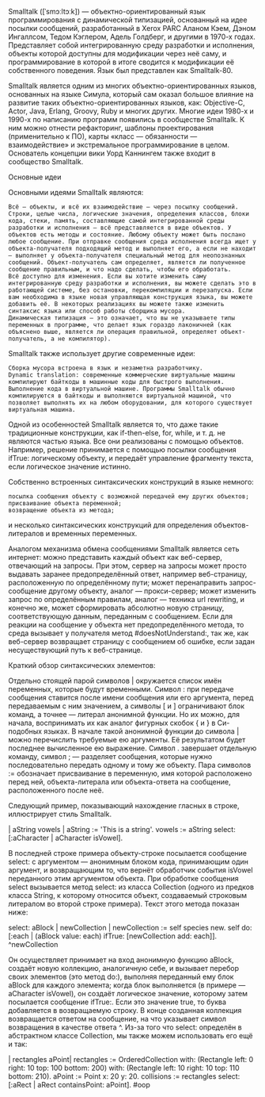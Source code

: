 Smalltalk (\[ˈsmɔːltɔːk]) — объектно-ориентированный язык программирования с динамической типизацией, основанный на идее посылки сообщений, разработанный в Xerox PARC Аланом Кэем, Дэном Ингаллсом, Тедом Кэглером, Адель Голдберг, и другими в 1970-х годах. Представляет собой интегрированную среду разработки и исполнения, объекты которой доступны для модификации через неё саму, и программирование в которой в итоге сводится к модификации её собственного поведения. Язык был представлен как Smalltalk-80.

Smalltalk является одним из многих объектно-ориентированных языков, основанных на языке Симула, который сам оказал большое влияние на развитие таких объектно-ориентированных языков, как: Objective-C, Actor, Java, Erlang, Groovy, Ruby и многих других. Многие идеи 1980-х и 1990-х по написанию программ появились в сообществе Smalltalk. К ним можно отнести рефакторинг, шаблоны проектирования (применительно к ПО), карты «класс — обязанности — взаимодействие» и экстремальное программирование в целом. Основатель концепции вики Уорд Каннингем также входит в сообщество Smalltalk. 

Основные идеи

Основными идеями Smalltalk являются:

    Всё — объекты, и всё их взаимодействие — через посылку сообщений. Строки, целые числа, логические значения, определения классов, блоки кода, стеки, память, составляющие самой интегрированной среды разработки и исполнения — всё представляется в виде объектов. У объектов есть методы и состояние. Любому объекту может быть послано любое сообщение. При отправке сообщения среда исполнения всегда ищет у объекта-получателя подходящий метод и выполняет его, а если не находит — выполняет у объекта-получателя специальный метод для неопознанных сообщений. Объект-получатель сам определяет, является ли полученное сообщение правильным, и что надо сделать, чтобы его обработать.
    Всё доступно для изменения. Если вы хотите изменить саму интегрированную среду разработки и исполнения, вы можете сделать это в работающей системе, без остановки, перекомпиляции и перезапуска. Если вам необходима в языке новая управляющая конструкция языка, вы можете добавить её. В некоторых реализациях вы можете также изменить синтаксис языка или способ работы сборщика мусора.
    Динамическая типизация — это означает, что вы не указываете типы переменных в программе, что делает язык гораздо лаконичней (как объяснено выше, является ли операция правильной, определяет объект-получатель, а не компилятор).

Smalltalk также использует другие современные идеи:

    Сборка мусора встроена в язык и незаметна разработчику.
    Dynamic translation: современные коммерческие виртуальные машины компилируют байткоды в машинные коды для быстрого выполнения.
    Выполнение кода в виртуальной машине. Программы Smalltalk обычно компилируются в байткоды и выполняются виртуальной машиной, что позволяет выполнять их на любом оборудовании, для которого существует виртуальная машина.

Одной из особенностей Smalltalk является то, что даже такие традиционные конструкции, как if-then-else, for, while, и т. д. не являются частью языка. Все они реализованы с помощью объектов. Например, решение принимается с помощью посылки сообщения ifTrue: логическому объекту, и передаёт управление фрагменту текста, если логическое значение истинно.

Собственно встроенных синтаксических конструкций в языке немного:

    посылка сообщения объекту с возможной передачей ему других объектов;
    присваивание объекта переменной;
    возвращение объекта из метода;

и несколько синтаксических конструкций для определения объектов-литералов и временных переменных.

Аналогом механизма обмена сообщениями Smalltalk является сеть интернет: можно представить каждый объект как веб-сервер, отвечающий на запросы. При этом, сервер на запросы может просто выдавать заранее предопределённый ответ, например веб-страницу, расположенную по определённому пути; может перенаправить запрос-сообщение другому объекту, аналог — прокси-сервер; может изменить запрос по определённым правилам, аналог — техника url rewriting, и конечно же, может сформировать абсолютно новую страницу, соответствующую данным, переданным с сообщением. Если для реакции на сообщение у объекта нет предопределённого метода, то среда вызывает у получателя метод \#doesNotUnderstand:, так же, как веб-сервер возвращает страницу с сообщением об ошибке, если задан несуществующий путь к веб-странице.

Краткий обзор синтаксических элементов:

Отдельно стоящей парой символов | окружается список имён переменных, которые будут временными. Символ : при передаче сообщения ставится после имени сообщения или его аргумента, перед передаваемым с ним значением, а символы [ и ] ограничивают блок команд, а точнее — литерал анонимной функции. Но их можно, для начала, воспринимать их как аналог фигурных скобок { и } в Си-подобных языках. В начале такой анонимной функции до символа | можно перечислить требуемые ею аргументы. Её результатом будет последнее вычисленное ею выражение. Символ . завершает отдельную команду, символ ; — разделяет сообщения, которые нужно последовательно передать одному и тому же объекту. Пара символов := обозначает присваивание в переменную, имя которой расположено перед ней, объекта-литерала или объекта-ответа на сообщение, расположенного после неё.

Следующий пример, показывающий нахождение гласных в строке, иллюстрирует стиль Smalltalk.

| aString vowels |
aString := 'This is a string'.
vowels := aString select: [:aCharacter | aCharacter isVowel].

В последней строке примера объекту-строке посылается сообщение select: с аргументом — анонимным блоком кода, принимающим один аргумент, и возвращающим то, что вернёт обработчик события isVowel переданного этим аргументом объекта. При обработке сообщения select вызывается метод select: из класса Collection (одного из предков класса String, к которому относится объект, создаваемый строковым литералом во второй строке примера). Текст этого метода показан ниже:

select: aBlock
| newCollection |
newCollection := self species new.
self do: [:each |
    (aBlock value: each)
        ifTrue: [newCollection add: each]].
^newCollection

Он осуществляет принимает на вход анонимную функцию aBlock, создаёт новую коллекцию, аналогичную себе, и вызывает перебор своих элементов (это метод do:), выполняя переданный ему блок aBlock для каждого элемента; когда блок выполняется (в примере — aCharacter isVowel), он создаёт логическое значение, которому затем посылается сообщение ifTrue:. Если это значение true, то буква добавляется в возвращаемую строку. В конце созданная коллекция возвращается ответом на сообщение, на что указывает символ возвращения в качестве ответа ^. Из-за того что select: определён в абстрактном классе Collection, мы также можем использовать его ещё и так:

| rectangles aPoint|
rectangles := OrderedCollection
  with: (Rectangle left: 0 right: 10 top: 100 bottom: 200)
  with: (Rectangle left: 10 right: 10 top: 110 bottom: 210).
aPoint := Point x: 20 y: 20.
collisions := rectangles select: [:aRect | aRect containsPoint: aPoint].
#oop